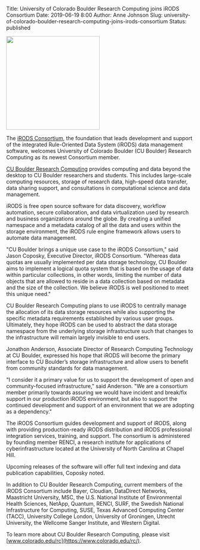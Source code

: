 Title: University of Colorado Boulder Research Computing joins iRODS Consortium
Date: 2019-06-19 8:00
Author: Anne Johnson
Slug: university-of-colorado-boulder-research-computing-joins-irods-consortium
Status: published

<p><img src="{filename}/images/CUBoulderRC_logo.png" width="250px" /></p>

The [iRODS Consortium](https://irods.org), the foundation that leads development and support of the integrated Rule-Oriented Data System (iRODS) data management software, welcomes University of Colorado Boulder (CU Boulder) Research Computing as its newest Consortium member.

[CU Boulder Research Computing](https://www.colorado.edu/rc/) provides computing and data beyond the desktop to CU Boulder researchers and students. This includes large-scale computing resources, storage of research data, high-speed data transfer, data sharing support, and consultations in computational science and data management.

iRODS is free open source software for data discovery, workflow automation, secure collaboration, and data virtualization used by research and business organizations around the globe. By creating a unified namespace and a metadata catalog of all the data and users within the storage environment, the iRODS rule engine framework allows users to automate data management.

"CU Boulder brings a unique use case to the iRODS Consortium," said Jason Coposky, Executive Director, iRODS Consortium. "Whereas data quotas are usually implemented per data storage technology, CU Boulder aims to implement a logical quota system that is based on the usage of data within particular collections, in other words, limiting the number of data objects that are allowed to reside in a data collection based on metadata and the size of the collection. We believe iRODS is well positioned to meet this unique need."

CU Boulder Research Computing plans to use iRODS to centrally manage the allocation of its data storage resources while also supporting the specific metadata requirements established by various user groups. Ultimately, they hope iRODS can be used to abstract the data storage namespace from the underlying storage infrastructure such that changes to the infrastructure will remain largely invisible to end users.

Jonathon Anderson, Associate Director of Research Computing Technology at CU Boulder, expressed his hope that iRODS will become the primary interface to CU Boulder’s storage infrastructure and allow users to benefit from community standards for data management.

"I consider it a primary value for us to support the development of open and community-focused infrastructure," said Anderson. "We are a consortium member primarily towards assuring we would have incident and break/fix support in our production iRODS environment, but also to support the continued development and support of an environment that we are adopting as a dependency."

The iRODS Consortium guides development and support of iRODS, along with providing production-ready iRODS distribution and iRODS professional integration services, training, and support. The consortium is administered by founding member RENCI, a research institute for applications of cyberinfrastructure located at the University of North Carolina at Chapel Hill.

Upcoming releases of the software will offer full text indexing and data publication capabilities, Coposky noted.

In addition to CU Boulder Research Computing, current members of the iRODS Consortium include Bayer, Cloudian, DataDirect Networks, Maastricht University, MSC, the U.S. National Institute of Environmental Health Sciences, NetApp, Quantum, RENCI, SURF, the Swedish National Infrastructure for Computing, SUSE, Texas Advanced Computing Center (TACC), University College London, University of Groningen, Utrecht University, the Wellcome Sanger Institute, and Western Digital.

To learn more about CU Boulder Research Computing, please visit [www.colorado.edu/rc](https://www.colorado.edu/rc/).
